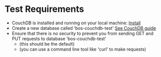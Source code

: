 # Test Requirements

* CouchDB is installed and running on your local machine: [Install](http://couchdb.apache.org)
* Create a new database called 'bos-couchdb-test' [See CouchDB guide](http://guide.couchdb.org/draft/tour.html)
* Ensure that there is no security to prevent you from sending GET and PUT requests to database 'bos-couchdb-test'
  * (this should be the default)
  * (you can use a command line tool like 'curl' to make requests)
